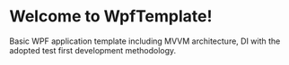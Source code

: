 # Welcome to WpfTemplate!

Basic WPF application template including MVVM architecture, DI  with the adopted test first development methodology. 
